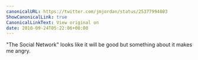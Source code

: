 ```yaml
---
canonicalURL: https://twitter.com/jmjordan/status/25377994803
ShowCanonicalLink: true
CanonicalLinkText: View original on
date: 2010-09-24T05:22:06+00:00
---
```

"The Social Network" looks like it will be good but something about it makes me angry.